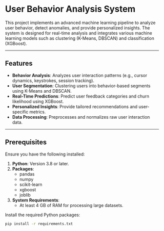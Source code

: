 # User Behavior Analysis System

This project implements an advanced machine learning pipeline to analyze user behavior, detect anomalies, and provide personalized insights. The system is designed for real-time analysis and integrates various machine learning models such as clustering (K-Means, DBSCAN) and classification (XGBoost).

---

## Features

- **Behavior Analysis**: Analyzes user interaction patterns (e.g., cursor dynamics, keystrokes, session tracking).
- **User Segmentation**: Clustering users into behavior-based segments using K-Means and DBSCAN.
- **Real-Time Predictions**: Predict user feedback categories and churn likelihood using XGBoost.
- **Personalized Insights**: Provide tailored recommendations and user-specific metrics.
- **Data Processing**: Preprocesses and normalizes raw user interaction data.

---

## Prerequisites

Ensure you have the following installed:

1. **Python**: Version 3.8 or later.
2. **Packages**:
   - pandas
   - numpy
   - scikit-learn
   - xgboost
   - joblib
3. **System Requirements**:
   - At least 4 GB of RAM for processing large datasets.

Install the required Python packages:
```bash
pip install -r requirements.txt
